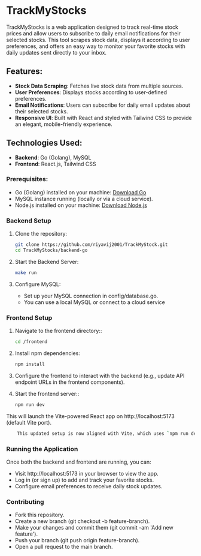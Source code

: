 # TrackMyStocks

TrackMyStocks is a web application designed to track real-time stock prices and allow users to subscribe to daily email notifications for their selected stocks. This tool scrapes stock data, displays it according to user preferences, and offers an easy way to monitor your favorite stocks with daily updates sent directly to your inbox.

## Features:
- **Stock Data Scraping**: Fetches live stock data from multiple sources.
- **User Preferences**: Displays stocks according to user-defined preferences.
- **Email Notifications**: Users can subscribe for daily email updates about their selected stocks.
- **Responsive UI**: Built with React and styled with Tailwind CSS to provide an elegant, mobile-friendly experience.
  
## Technologies Used:
- **Backend**: Go (Golang), MySQL
- **Frontend**: React.js, Tailwind CSS

### Prerequisites:
- Go (Golang) installed on your machine: [Download Go](https://go.dev/dl/)
- MySQL instance running (locally or via a cloud service).
- Node.js installed on your machine: [Download Node.js](https://nodejs.org/)

### Backend Setup

1. Clone the repository:
   ```bash
   git clone https://github.com/riyavij2001/TrackMyStock.git
   cd TrackMyStocks/backend-go
   ```
2. Start the Backend Server:
    ```bash 
    make run
     ```

3. Configure MySQL:

   - Set up your MySQL connection in config/database.go.
   - You can use a local MySQL or connect to a cloud service


### Frontend Setup

1. Navigate to the frontend directory::
   ```bash
   cd /frontend
   ```
2. Install npm dependencies:
    ```bash 
    npm install
     ```

3. Configure the frontend to interact with the backend (e.g., update API endpoint URLs in the frontend components).

4. Start the frontend server::

    ```bash
    npm run dev
    ```

This will launch the Vite-powered React app on http://localhost:5173 (default Vite port).

```bash 
    This updated setup is now aligned with Vite, which uses `npm run dev` for development instead of `npm start`. Let me know if you need further adjustments!
```

### Running the Application

Once both the backend and frontend are running, you can:
- Visit http://localhost:5173 in your browser to view the app.
- Log in (or sign up) to add and track your favorite stocks.
-  Configure email preferences to receive daily stock updates.

### Contributing

- Fork this repository.
- Create a new branch (git checkout -b feature-branch).
- Make your changes and commit them (git commit -am 'Add new feature').
- Push your branch (git push origin feature-branch).
- Open a pull request to the main branch.